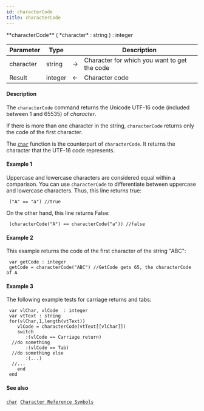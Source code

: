 ```yaml
---
id: characterCode
title: characterCode
---
```



<!-- REF #_command_.characterCode.Syntax -->**characterCode** ( *character* : string ) : integer<!-- END REF -->


<!-- REF #_command_.characterCode.Params -->
|Parameter|Type||Description|
|---------|--- |:---:|------|
|character|string|&#8594;|Character for which you want to get the code|
|Result|integer|&#8592;|Character code|<!-- END REF -->

#### Description

The `characterCode` command <!-- REF #_command_.characterCode.Summary -->returns the Unicode UTF-16 code (included between 1 and 65535) of *character*<!-- END REF -->.

If there is more than one character in the string, `characterCode` returns only the code of the first character.

The [`char`](char.md) function is the counterpart of `characterCode`. It returns the character that the UTF-16 code represents.


#### Example 1

Uppercase and lowercase characters are considered equal within a comparison. You can use `characterCode` to differentiate between uppercase and lowercase characters. Thus, this line returns true:

```qs
 ("A" == "a") //true

```

On the other hand, this line returns False:

```qs
 (characterCode("A") == characterCode("a")) //false

```

#### Example 2

This example returns the code of the first character of the string "ABC":

```qs
 var getCode : integer
 getCode = characterCode("ABC") //GetCode gets 65, the characterCode of A

```

#### Example 3

The following example tests for carriage returns and tabs:

```qs
 var vlChar, vlCode  : integer
 var vtText : string
 for(vlChar,1,length(vtText))
    vlCode = characterCode(vtText[[vlChar]])
    switch
       :(vlCode == Carriage return)
  //do something
       :(vlCode == Tab)
  //do something else
       :(...)
  //...
    end
 end

```

#### See also

[`char`](char.md)&nbsp; 
[`Character Reference Symbols`](../basics/lang-text.md#character-reference-symbols)
